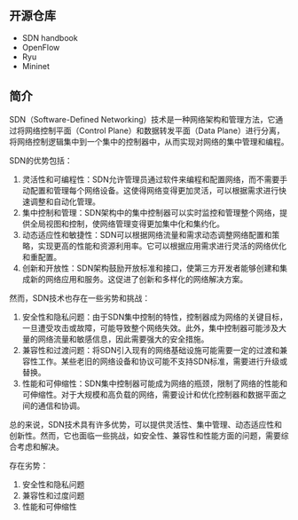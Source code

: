 ## 开源仓库

- SDN handbook
- OpenFlow
- Ryu
- Mininet

## 简介

SDN（Software-Defined Networking）技术是一种网络架构和管理方法，它通过将网络控制平面（Control Plane）和数据转发平面（Data Plane）进行分离，将网络控制逻辑集中到一个集中的控制器中，从而实现对网络的集中管理和编程。

SDN的优势包括：
1. 灵活性和可编程性：SDN允许管理员通过软件来编程和配置网络，而不需要手动配置和管理每个网络设备。这使得网络变得更加灵活，可以根据需求进行快速调整和自动化管理。
2. 集中控制和管理：SDN架构中的集中控制器可以实时监控和管理整个网络，提供全局视图和控制，使网络管理变得更加集中化和集约化。
3. 动态适应性和敏捷性：SDN可以根据网络流量和需求动态调整网络配置和策略，实现更高的性能和资源利用率。它可以根据应用需求进行灵活的网络优化和重配置。
4. 创新和开放性：SDN架构鼓励开放标准和接口，使第三方开发者能够创建和集成新的网络应用和服务。这促进了创新和多样化的网络解决方案。

然而，SDN技术也存在一些劣势和挑战：

1. 安全性和隐私问题：由于SDN集中控制的特性，控制器成为网络的关键目标，一旦遭受攻击或故障，可能导致整个网络失效。此外，集中控制器可能涉及大量的网络流量和敏感信息，因此需要强大的安全措施。
2. 兼容性和过渡问题：将SDN引入现有的网络基础设施可能需要一定的过渡和兼容性工作。某些老旧的网络设备和协议可能不支持SDN标准，需要进行升级或替换。
3. 性能和可伸缩性：SDN集中控制器可能成为网络的瓶颈，限制了网络的性能和可伸缩性。对于大规模和高负载的网络，需要设计和优化控制器和数据平面之间的通信和协调。

总的来说，SDN技术具有许多优势，可以提供灵活性、集中管理、动态适应性和创新性。然而，它也面临一些挑战，如安全性、兼容性和性能方面的问题，需要综合考虑和解决。

存在劣势：
1. 安全性和隐私问题
2. 兼容性和过度问题
3. 性能和可伸缩性

